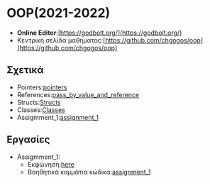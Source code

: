 # OOP(2021-2022)

* **Online Editor**:[https://godbolt.org/](https://godbolt.org/)
* Κεντρική σελίδα μαθήματος:[https://github.com/chgogos/oop](https://github.com/chgogos/oop)

## Σχετικά
* Pointers:[pointers](Lesson_1/Pointers)
* References:[pass_by_value_and_reference](Lesson_1/Value_Reference_pass)
* Structs:[Structs](Lesson_1/Structs) 
* Classes:[Classes](Lesson_1/Classes)
* Assigmment_1:[assignment_1](Assignment_1)

## Εργασίες
  * Assigmment_1:
    * Εκφώνηση:[here](https://github.com/chgogos/oop/blob/master/2021f_project1/2021f_oop_prj1.pdf)
    * Βοηθητικά κομμάτια κώδικα:[assignment_1](Assignment_1)
